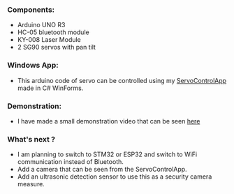 ### Components:
- Arduino UNO R3
- HC-05 bluetooth module
- KY-008 Laser Module
- 2 SG90 servos with pan tilt
### Windows App:
- This arduino code of servo can be controlled using my [ServoControlApp](https://github.com/NizarZar/ServoWinFormsApp) made in C# WinForms.

### Demonstration:
- I have made a small demonstration video that can be seen [here](https://youtu.be/00nqciE0ZA8)

### What's next ?
- I am planning to switch to STM32 or ESP32 and switch to WiFi communication instead of Bluetooth.
- Add a camera that can be seen from the ServoControlApp.
- Add an ultrasonic detection sensor to use this as a security camera measure.
